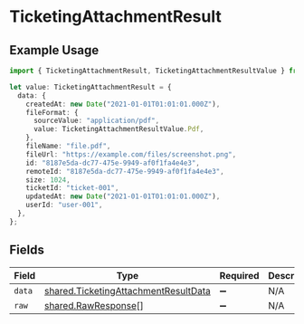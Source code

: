 # TicketingAttachmentResult

## Example Usage

```typescript
import { TicketingAttachmentResult, TicketingAttachmentResultValue } from "@stackone/stackone-client-ts/sdk/models/shared";

let value: TicketingAttachmentResult = {
  data: {
    createdAt: new Date("2021-01-01T01:01:01.000Z"),
    fileFormat: {
      sourceValue: "application/pdf",
      value: TicketingAttachmentResultValue.Pdf,
    },
    fileName: "file.pdf",
    fileUrl: "https://example.com/files/screenshot.png",
    id: "8187e5da-dc77-475e-9949-af0f1fa4e4e3",
    remoteId: "8187e5da-dc77-475e-9949-af0f1fa4e4e3",
    size: 1024,
    ticketId: "ticket-001",
    updatedAt: new Date("2021-01-01T01:01:01.000Z"),
    userId: "user-001",
  },
};
```

## Fields

| Field                                                                                               | Type                                                                                                | Required                                                                                            | Description                                                                                         |
| --------------------------------------------------------------------------------------------------- | --------------------------------------------------------------------------------------------------- | --------------------------------------------------------------------------------------------------- | --------------------------------------------------------------------------------------------------- |
| `data`                                                                                              | [shared.TicketingAttachmentResultData](../../../sdk/models/shared/ticketingattachmentresultdata.md) | :heavy_minus_sign:                                                                                  | N/A                                                                                                 |
| `raw`                                                                                               | [shared.RawResponse](../../../sdk/models/shared/rawresponse.md)[]                                   | :heavy_minus_sign:                                                                                  | N/A                                                                                                 |